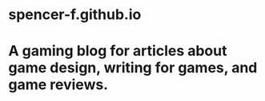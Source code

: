 # spencer-f.github.io

# A gaming blog for articles about game design, writing for games, and game reviews. 

